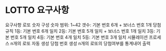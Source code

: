 # LOTTO 요구사항

요구사항
  로또 숫자 구성
  숫자 범위: 1~42
  갯수: 기본 번호 6개 + 보너스 번호 1개
당첨 규칙
  1등: 기본 번호 6개 일치
  2등: 기본 번호 5개 일치 + 보너스 번호 1개 일치
  3등: 기본 번호 5개 일치
  4등: 기본 번호 4개 일치
  5등: 기본 번호 3개 일치
시뮬레이션 프로세스
  n개의 로또 자동 생성
   당첨 번호 생성
  n개의 로또의 당첨여부를 통계내어 출력
